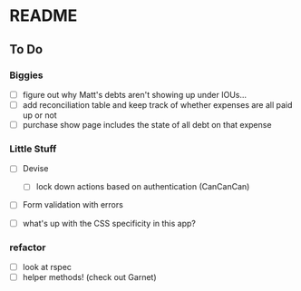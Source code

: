 # README

## To Do
### Biggies
- [ ] figure out why Matt's debts aren't showing up under IOUs...
- [ ] add reconciliation table and keep track of whether expenses are all paid up or not
- [ ] purchase show page includes the state of all debt on that expense
### Little Stuff
- [ ] Devise
  - [ ] lock down actions based on authentication (CanCanCan)
- [ ] Form validation with errors
- [ ] what's up with the CSS specificity in this app?


### refactor
  - [ ] look at rspec
  - [ ] helper methods! (check out Garnet)
